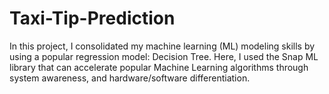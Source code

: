 # Taxi-Tip-Prediction
In this project, I consolidated my machine learning (ML) modeling skills by using a popular regression model: Decision Tree.  Here, I used the Snap ML library that can accelerate popular Machine Learning algorithms through system awareness, and hardware/software differentiation.

